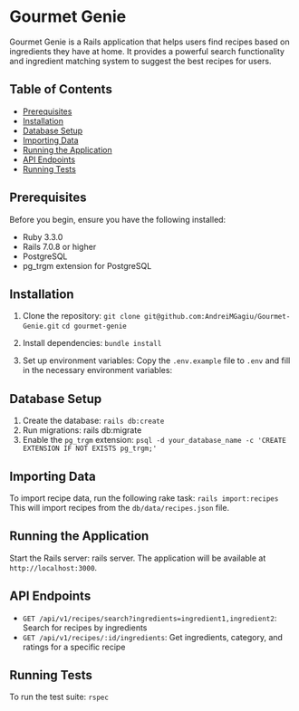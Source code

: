 # Gourmet Genie

Gourmet Genie is a Rails application that helps users find recipes based on ingredients they have at home. It provides a powerful search functionality and ingredient matching system to suggest the best recipes for users.

## Table of Contents

- [Prerequisites](#prerequisites)
- [Installation](#installation)
- [Database Setup](#database-setup)
- [Importing Data](#importing-data)
- [Running the Application](#running-the-application)
- [API Endpoints](#api-endpoints)
- [Running Tests](#running-tests)

## Prerequisites

Before you begin, ensure you have the following installed:

- Ruby 3.3.0
- Rails 7.0.8 or higher
- PostgreSQL
- pg_trgm extension for PostgreSQL

## Installation

1. Clone the repository: 
`git clone git@github.com:AndreiMGagiu/Gourmet-Genie.git`
`cd gourmet-genie`

2. Install dependencies: `bundle install`

3. Set up environment variables:
Copy the `.env.example` file to `.env` and fill in the necessary environment variables:

## Database Setup
1. Create the database: `rails db:create`
2. Run migrations: rails db:migrate
3. Enable the `pg_trgm` extension: `psql -d your_database_name -c 'CREATE EXTENSION IF NOT EXISTS pg_trgm;'`

## Importing Data
To import recipe data, run the following rake task: `rails import:recipes`
This will import recipes from the `db/data/recipes.json` file.

## Running the Application
Start the Rails server: rails server. The application will be available at `http://localhost:3000`.

## API Endpoints
- `GET /api/v1/recipes/search?ingredients=ingredient1,ingredient2`: Search for recipes by ingredients
- `GET /api/v1/recipes/:id/ingredients`: Get ingredients, category, and ratings for a specific recipe

## Running Tests
To run the test suite: `rspec`